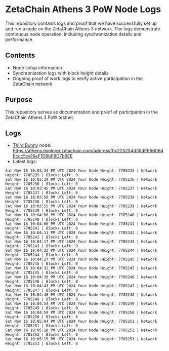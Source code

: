 # ZetaChain Athens 3 PoW Node Logs
This repository contains logs and proof that we have successfully set up and run a node on the ZetaChain Athens 3 network. The logs demonstrate continuous node operation, including synchronization details and performance.

## Contents
- Node setup information
- Synchronization logs with block height details
- Ongoing proof of work logs to verify active participation in the ZetaChain network

## Purpose
This repository serves as documentation and proof of participation in the ZetaChain Athens 3 PoW testnet.

## Logs

- [Third Bunny](https://thirdbunny.xyz/) node: https://athens.explorer.zetachain.com/address/0x225254d35dE666064Eccc5ce16eF1D8bF8D7b5EE
- Latest logs:
```
Sat Nov 16 10:03:34 PM UTC 2024 Your Node Height: 7705235 | Network Height: 7705235 | Blocks Left: 0
Sat Nov 16 10:03:39 PM UTC 2024 Your Node Height: 7705236 | Network Height: 7705236 | Blocks Left: 0
Sat Nov 16 10:03:45 PM UTC 2024 Your Node Height: 7705237 | Network Height: 7705237 | Blocks Left: 0
Sat Nov 16 10:03:50 PM UTC 2024 Your Node Height: 7705238 | Network Height: 7705238 | Blocks Left: 0
Sat Nov 16 10:03:55 PM UTC 2024 Your Node Height: 7705239 | Network Height: 7705239 | Blocks Left: 0
Sat Nov 16 10:04:00 PM UTC 2024 Your Node Height: 7705240 | Network Height: 7705240 | Blocks Left: 0
Sat Nov 16 10:04:06 PM UTC 2024 Your Node Height: 7705241 | Network Height: 7705241 | Blocks Left: 0
Sat Nov 16 10:04:11 PM UTC 2024 Your Node Height: 7705242 | Network Height: 7705242 | Blocks Left: 0
Sat Nov 16 10:04:17 PM UTC 2024 Your Node Height: 7705243 | Network Height: 7705243 | Blocks Left: 0
Sat Nov 16 10:04:22 PM UTC 2024 Your Node Height: 7705244 | Network Height: 7705244 | Blocks Left: 0
Sat Nov 16 10:04:27 PM UTC 2024 Your Node Height: 7705245 | Network Height: 7705245 | Blocks Left: 0
Sat Nov 16 10:04:32 PM UTC 2024 Your Node Height: 7705245 | Network Height: 7705245 | Blocks Left: 0
Sat Nov 16 10:04:38 PM UTC 2024 Your Node Height: 7705246 | Network Height: 7705246 | Blocks Left: 0
Sat Nov 16 10:04:43 PM UTC 2024 Your Node Height: 7705247 | Network Height: 7705247 | Blocks Left: 0
Sat Nov 16 10:04:48 PM UTC 2024 Your Node Height: 7705248 | Network Height: 7705248 | Blocks Left: 0
Sat Nov 16 10:04:54 PM UTC 2024 Your Node Height: 7705249 | Network Height: 7705249 | Blocks Left: 0
Sat Nov 16 10:04:59 PM UTC 2024 Your Node Height: 7705250 | Network Height: 7705250 | Blocks Left: 0
Sat Nov 16 10:05:04 PM UTC 2024 Your Node Height: 7705251 | Network Height: 7705251 | Blocks Left: 0
Sat Nov 16 10:05:10 PM UTC 2024 Your Node Height: 7705252 | Network Height: 7705252 | Blocks Left: 0
Sat Nov 16 10:05:15 PM UTC 2024 Your Node Height: 7705253 | Network Height: 7705253 | Blocks Left: 0
```
